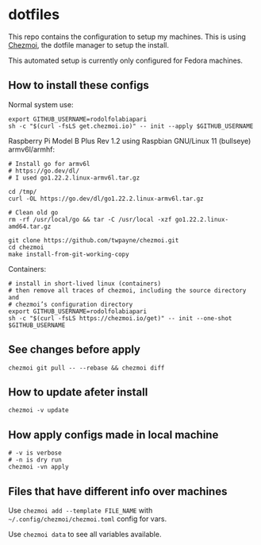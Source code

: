 # dotfiles

This repo contains the configuration to setup my machines. This is using [Chezmoi](https://chezmoi.io), the dotfile manager to setup the install.

This automated setup is currently only configured for Fedora machines.

## How to install these configs

Normal system use:

```shell
export GITHUB_USERNAME=rodolfolabiapari
sh -c "$(curl -fsLS get.chezmoi.io)" -- init --apply $GITHUB_USERNAME
```

Raspberry Pi Model B Plus Rev 1.2 using Raspbian GNU/Linux 11 (bullseye) armv6l/armhf:

```shell
# Install go for armv6l
# https://go.dev/dl/
# I used go1.22.2.linux-armv6l.tar.gz

cd /tmp/
curl -OL https://go.dev/dl/go1.22.2.linux-armv6l.tar.gz

# Clean old go
rm -rf /usr/local/go && tar -C /usr/local -xzf go1.22.2.linux-amd64.tar.gz

git clone https://github.com/twpayne/chezmoi.git
cd chezmoi
make install-from-git-working-copy
```

Containers:

```shell
# install in short-lived linux (containers)
# then remove all traces of chezmoi, including the source directory and 
# chezmoi’s configuration directory
export GITHUB_USERNAME=rodolfolabiapari
sh -c "$(curl -fsLS https://chezmoi.io/get)" -- init --one-shot $GITHUB_USERNAME
```

## See changes before apply

```shell
chezmoi git pull -- --rebase && chezmoi diff
```

## How to update afeter install

```shell
chezmoi -v update
```

## How apply configs made in local machine

```shell
# -v is verbose
# -n is dry run
chezmoi -vn apply
```

## Files that have different info over machines

Use `chezmoi add --template FILE_NAME` with `~/.config/chezmoi/chezmoi.toml` config for vars.

Use `chezmoi data` to see all variables available.
